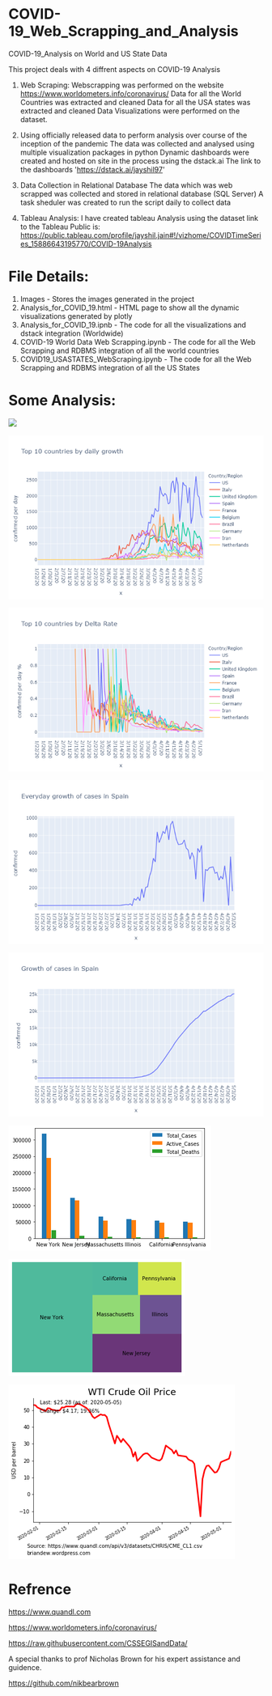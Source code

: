 # COVID-19_Web_Scrapping_and_Analysis
COVID-19_Analysis on World and US State Data

This project deals with 4 diffrent aspects on COVID-19 Analysis

1. Web Scraping:
Webscrapping was performed on the website https://www.worldometers.info/coronavirus/
Data for all the World Countries was extracted and cleaned
Data for all the USA states was extracted and cleaned
Data Visualizations were performed on the dataset.

2. Using officially released data to perform analysis over course of the inception of the pandemic
The data was collected and analysed using multiple visualization packages in python
Dynamic dashboards were created and hosted on site in the process using the dstack.ai
The link to the dashboards
'https://dstack.ai/jayshil97'

3. Data Collection in Relational Database
The data which was web scrapped was collected and stored in relational database (SQL Server)
A task sheduler was created to run the script daily to collect data

4. Tableau Analysis:
I have created tableau Analysis using the dataset link to the Tableau Public is:
https://public.tableau.com/profile/jayshil.jain#!/vizhome/COVIDTimeSeries_15886643195770/COVID-19Analysis

# File Details:

1. Images - Stores the images generated in the project
2. Analysis_for_COVID_19.html - HTML page to show all the dynamic visualizations generated by plotly
3. Analysis_for_COVID_19.ipnb - The code for all the visualizations and dstack integration (Worldwide)
4. COVID-19 World Data Web Scrapping.ipynb - The code for all the Web Scrapping and RDBMS integration of all the world countries
5. COVID19_USASTATES_WebScraping.ipynb - The code for all the Web Scrapping and RDBMS integration of all the US States


# Some Analysis: 



<img src="https://github.com/jayshilj/COVID-19_Web_Scrapping_and_Analysis/blob/master/Images/top%2010%20countries%20eventual%20case%20growth.png" width="2000">



![](Images/top%2010%20countries%20daily%20case%20growth.png)

![](Images/to%2010%20countries%20data%20based%20on%20delta%20rate.png)

![](Images/everyday%20cases%20growth%20in%20spain.png)

![](Images/growth%20of%20cases%20in%20spain.png)

![](Images/State%20wise%20analysis.png)

![](Images/State%20wise%20analysis%20tree%20graph.png)

![](Images/oil%20prices.png)

# Refrence

https://www.quandl.com

https://www.worldometers.info/coronavirus/

https://raw.githubusercontent.com/CSSEGISandData/

A special thanks to prof Nicholas Brown for his expert assistance and guidence.

https://github.com/nikbearbrown








